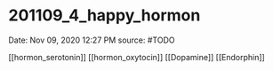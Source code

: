 # 201109_4_happy_hormon

Date: Nov 09, 2020 12:27 PM
source: #TODO

[[hormon_serotonin]]
[[hormon_oxytocin]]
[[Dopamine]]
[[Endorphin]]
